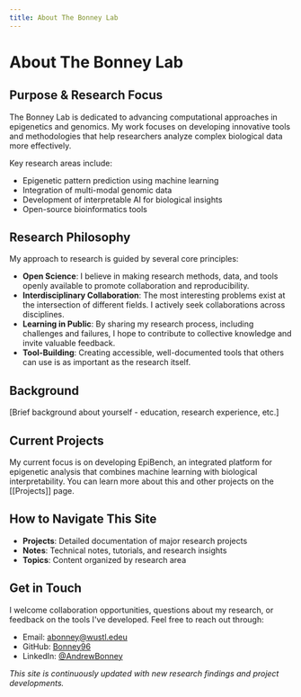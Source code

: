 ```yaml
---
title: About The Bonney Lab
---
```


# About The Bonney Lab

## Purpose & Research Focus

The Bonney Lab is dedicated to advancing computational approaches in epigenetics and genomics. My work focuses on developing innovative tools and methodologies that help researchers analyze complex biological data more effectively.

Key research areas include:
- Epigenetic pattern prediction using machine learning
- Integration of multi-modal genomic data
- Development of interpretable AI for biological insights
- Open-source bioinformatics tools

## Research Philosophy

My approach to research is guided by several core principles:

- **Open Science**: I believe in making research methods, data, and tools openly available to promote collaboration and reproducibility.
- **Interdisciplinary Collaboration**: The most interesting problems exist at the intersection of different fields. I actively seek collaborations across disciplines.
- **Learning in Public**: By sharing my research process, including challenges and failures, I hope to contribute to collective knowledge and invite valuable feedback.
- **Tool-Building**: Creating accessible, well-documented tools that others can use is as important as the research itself.

## Background

[Brief background about yourself - education, research experience, etc.]

## Current Projects

My current focus is on developing EpiBench, an integrated platform for epigenetic analysis that combines machine learning with biological interpretability. You can learn more about this and other projects on the [[Projects]] page.

## How to Navigate This Site

- **Projects**: Detailed documentation of major research projects
- **Notes**: Technical notes, tutorials, and research insights
- **Topics**: Content organized by research area

## Get in Touch

I welcome collaboration opportunities, questions about my research, or feedback on the tools I've developed. Feel free to reach out through:

- Email: abonney@wustl.edeu
- GitHub: [Bonney96](https://github.com/Bonney96)
- LinkedIn: [@AndrewBonney](https://www.linkedin.com/in/andrew-bonney/)

*This site is continuously updated with new research findings and project developments.* 